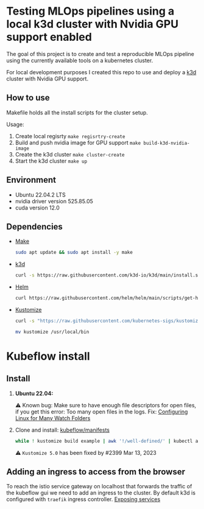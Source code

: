 # Testing MLOps pipelines using a local k3d cluster with Nvidia GPU support enabled

The goal of this project is to create and test a reproducible MLOps pipeline using the currently available tools on a kubernetes cluster.

For local development purposes I created this repo to use and deploy a [k3d](https://k3d.io/) cluster with Nvidia GPU support.

## How to use

Makefile holds all the install scripts for the cluster setup.

Usage:

1. Create local regisrty `make regisrtry-create`
2. Build and push nvidia image for GPU support `make build-k3d-nvidia-image`
3. Create the k3d cluster `make cluster-create`
4. Start the k3d cluster `make up`

## Environment

- Ubuntu 22.04.2 LTS
- nvidia driver version 525.85.05
- cuda version 12.0

## Dependencies

- [Make](https://www.gnu.org/software/make/)

  ```bash
  sudo apt update && sudo apt install -y make
  ```

- [k3d](https://k3d.io/)

  ```bash
  curl -s https://raw.githubusercontent.com/k3d-io/k3d/main/install.sh | bash
  ```

- [Helm](https://helm.sh/)

  ```bash
  curl https://raw.githubusercontent.com/helm/helm/main/scripts/get-helm-3 | bash
  ```

- [Kustomize](https://kustomize.io/)

  ```bash
  curl -s "https://raw.githubusercontent.com/kubernetes-sigs/kustomize/master/hack/install_kustomize.sh"  | bash

  mv kustomize /usr/local/bin
  ```

# Kubeflow install

## Install

1. **Ubuntu 22.04:**

   :warning: Known bug: Make sure to have enough file descriptors for open files, if you get this error: Too many open files in the logs. Fix: [Configuring Linux for Many Watch Folders](https://www.ibm.com/docs/en/aspera-on-demand/3.9?topic=line-configuring-linux-many-watch-folders)

1. Clone and install: [kubeflow/manifests](https://github.com/kubeflow/manifests)

   ```bash
   while ! kustomize build example | awk '!/well-defined/' | kubectl apply -f -; do echo "Retrying to apply resources"; sleep 10; done
   ```

   :warning: `Kustomize 5.0` has been fixed by #2399 Mar 13, 2023

## Adding an ingress to access from the browser

To reach the istio service gateway on localhost that forwards the traffic of the kubeflow gui we need to add an ingress to the cluster. By default k3d is configured with `traefik` ingress controller. [Exposing services](https://k3d.io/v5.4.6/usage/exposing_services/)
